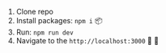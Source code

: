 1. Clone repo
2. Install packages: `npm i` 📦
3. Run: `npm run dev`
4. Navigate to the `http://localhost:3000` 🚀 🚀